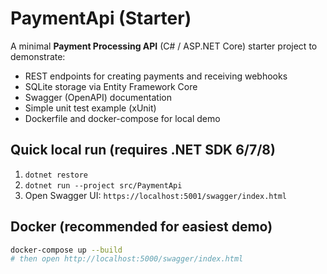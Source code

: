 # PaymentApi (Starter)

A minimal **Payment Processing API** (C# / ASP.NET Core) starter project to demonstrate:
- REST endpoints for creating payments and receiving webhooks
- SQLite storage via Entity Framework Core
- Swagger (OpenAPI) documentation
- Simple unit test example (xUnit)
- Dockerfile and docker-compose for local demo

## Quick local run (requires .NET SDK 6/7/8)
1. `dotnet restore`
2. `dotnet run --project src/PaymentApi` 
3. Open Swagger UI: `https://localhost:5001/swagger/index.html`

## Docker (recommended for easiest demo)
```bash
docker-compose up --build
# then open http://localhost:5000/swagger/index.html
